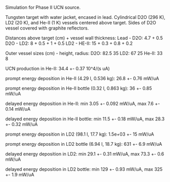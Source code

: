 Simulation for Phase II UCN source.

Tungsten target with water jacket, encased in lead.
Cylindrical D2O (296 K), LD2 (20 K), and He-II (1 K) vessels centered above target.
Sides of D2O vessel covered with graphite reflectors.

Distances above target (cm) + vessel wall thickness:
Lead - D2O: 4.7 + 0.5
D2O - LD2: 8 + 0.5 + 1 + 0.5
LD2 - HE-II: 15 + 0.3 + 0.8 + 0.2

Outer vessel sizes (cm) - height, radius:
D2O: 82.5 35
LD2: 67 25
He-II: 33 8

UCN production in He-II:
34.4 +- 0.37 10^4/(s uA)

prompt energy deposition in He-II (4.29 l, 0.536 kg):
26.8 +- 0.76 mW/uA

prompt energy deposition in He-II bottle (0.32 l, 0.863 kg):
36 +- 0.85 mW/uA

delayed energy deposition in He-II:
min 3.05 +- 0.092 mW/uA, max 7.6 +- 0.14 mW/uA

delayed energy deposition in He-II bottle:
min 11.5 +- 0.18 mW/uA, max 28.3 +- 0.32 mW/uA

prompt energy deposition in LD2 (98.1 l, 17.7 kg):
1.5e+03 +- 15 mW/uA

prompt energy deposition in LD2 bottle (6.94 l, 18.7 kg):
631 +- 6.9 mW/uA

delayed energy deposition in LD2:
min 29.1 +- 0.31 mW/uA, max 73.3 +- 0.6 mW/uA

delayed energy deposition in LD2 bottle:
min 129 +- 0.93 mW/uA, max 325 +- 1.9 mW/uA

